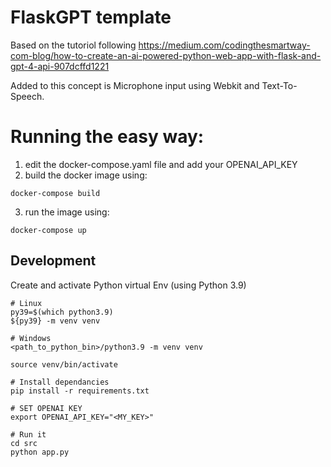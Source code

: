 # FlaskGPT template

Based on the tutoriol following https://medium.com/codingthesmartway-com-blog/how-to-create-an-ai-powered-python-web-app-with-flask-and-gpt-4-api-907dcffd1221

Added to this concept is Microphone input using Webkit and Text-To-Speech.

# Running the easy way:

1. edit the docker-compose.yaml file and add your OPENAI_API_KEY
2. build the docker image using:
```
docker-compose build
```
3. run the image using:
```
docker-compose up
```

## Development
Create and activate Python virtual Env (using Python 3.9)
```
# Linux
py39=$(which python3.9)
${py39} -m venv venv

# Windows
<path_to_python_bin>/python3.9 -m venv venv

source venv/bin/activate

# Install dependancies
pip install -r requirements.txt

# SET OPENAI KEY
export OPENAI_API_KEY="<MY_KEY>"

# Run it
cd src
python app.py
```
